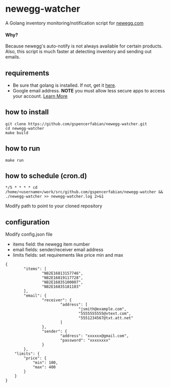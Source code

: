 # newegg-watcher
A Golang inventory monitoring/notification script for [newegg.com](http://newegg.com)
#### Why?
Because newegg's auto-notify is not always available for certain products. Also, this script is much faster at detecting inventory and sending out emails.

## requirements
 - Be sure that golang is installed. If not, get it [here](https://golang.org/dl/).
 - Google email address. **NOTE** you must allow less secure apps to access your account. [Learn More](https://support.google.com/accounts/answer/6010255?hl=en)

## how to install
```
git clone https://github.com/gspencerfabian/newegg-watcher.git
cd newegg-watcher
make build
```

## how to run
```
make run
```

## how to schedule (cron.d)
```
*/5 * * * * cd /home/<username>/work/src/github.com/gspencerfabian/newegg-watcher && ./newegg-watcher >> newegg-watcher.log 2>&1
```
Modify path to point to your cloned repository

## configuration
Modify config.json file 
 - items field: the newegg item number
 - email fields: sender/receiver email address
 - limits fields: set requirements like price min and max

```
{
        "items": [
                "N82E16813157746",
                "N82E16819117728",
                "N82E16835100007",
                "N82E16835181103"
        ],
        "email": {
                "receiver": {
                        "address": [
                                "jsmith@example.com",
                                "5555555555@vtext.com",
                                "5551234567@txt.att.net"
                        ]
                },
                "sender": {
                        "address": "xxxxxx@gmail.com",
                        "password": "xxxxxxxx"
                }
        },
	"limits": {
		"price": {
			"min": 100,
			"max": 400
		}
	}
}
```

